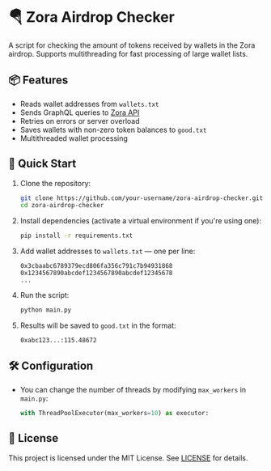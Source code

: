 # 🪂 Zora Airdrop Checker

A script for checking the amount of tokens received by wallets in the Zora airdrop. Supports multithreading for fast processing of large wallet lists.

## 📦 Features

- Reads wallet addresses from `wallets.txt`
- Sends GraphQL queries to [Zora API](https://api.zora.co/universal/graphql)
- Retries on errors or server overload
- Saves wallets with non-zero token balances to `good.txt`
- Multithreaded wallet processing

## 🚀 Quick Start

1. Clone the repository:
   ```bash
   git clone https://github.com/your-username/zora-airdrop-checker.git
   cd zora-airdrop-checker
   ```

2. Install dependencies (activate a virtual environment if you're using one):
   ```bash
   pip install -r requirements.txt
   ```

3. Add wallet addresses to `wallets.txt` — one per line:
   ```
   0x3cbaabc6789379ecd806fa356c791c7b94931868
   0x1234567890abcdef1234567890abcdef12345678
   ...
   ```

4. Run the script:
   ```bash
   python main.py
   ```

5. Results will be saved to `good.txt` in the format:
   ```
   0xabc123...:115.48672
   ```

## 🛠 Configuration

- You can change the number of threads by modifying `max_workers` in `main.py`:
  ```python
  with ThreadPoolExecutor(max_workers=10) as executor:
  ```

## 📄 License

This project is licensed under the MIT License. See [LICENSE](LICENSE) for details.
